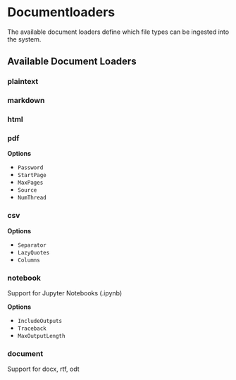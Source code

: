 # Documentloaders

The available document loaders define which file types can be ingested into the system.

## Available Document Loaders

### plaintext

### markdown

### html

### pdf

**Options**

- `Password`
- `StartPage`
- `MaxPages`
- `Source`
- `NumThread`

### csv

**Options**

- `Separator`
- `LazyQuotes`
- `Columns`

### notebook

Support for Jupyter Notebooks (.ipynb)

**Options**

- `IncludeOutputs`
- `Traceback`
- `MaxOutputLength`

### document

Support for docx, rtf, odt